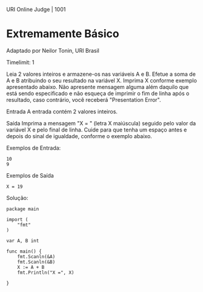 URI Online Judge | 1001
# Extremamente Básico
Adaptado por Neilor Tonin, URI  Brasil

Timelimit: 1

Leia 2 valores inteiros e armazene-os nas variáveis A e B. Efetue a soma de A e B atribuindo o seu resultado na variável X. Imprima X conforme exemplo apresentado abaixo. Não apresente mensagem alguma além daquilo que está sendo especificado e não esqueça de imprimir o fim de linha após o resultado, caso contrário, você receberá "Presentation Error".

Entrada
A entrada contém 2 valores inteiros.

Saída
Imprima a mensagem "X = " (letra X maiúscula) seguido pelo valor da variável X e pelo final de linha. Cuide para que tenha um espaço antes e depois do sinal de igualdade, conforme o exemplo abaixo.

Exemplos de Entrada:	
```
10
9
```

Exemplos de Saída
```
X = 19
```

Solução:
```golang
package main

import (
	"fmt"
)

var A, B int

func main() {
	fmt.Scanln(&A)
	fmt.Scanln(&B)
	X := A + B
	fmt.Println("X =", X)

}
```